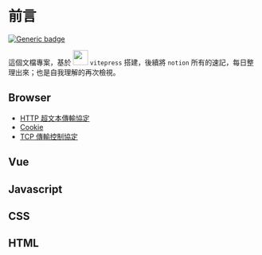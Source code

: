 # 前言

[![Generic badge](https://img.shields.io/badge/since-2021/11/08-blue.svg)](https://shields.io/)

這個文檔專案，基於 <img width="30" src="https://camo.githubusercontent.com/61e102d7c605ff91efedb9d7e47c1c4a07cef59d3e1da202fd74f4772122ca4e/68747470733a2f2f766974656a732e6465762f6c6f676f2e737667"> `vitepress` 搭建，後續將 `notion` 所有的速記，每日整理出來；也是自我理解的再次檢視。

## Browser

- [HTTP 超文本傳輸協定](/Browser/http.md)
- [Cookie](/Browser/cookie.md)
- [TCP 傳輸控制協定](/Browser/tcp.md)

## Vue

## Javascript

## CSS

## HTML